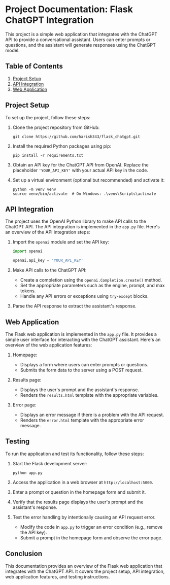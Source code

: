 

# Project Documentation: Flask ChatGPT Integration

This project is a simple web application that integrates with the ChatGPT API to provide a conversational assistant. Users can enter prompts or questions, and the assistant will generate responses using the ChatGPT model.

## Table of Contents
1. [Project Setup](#project-setup)
2. [API Integration](#api-integration)
3. [Web Application](#web-application)


## Project Setup<a name="Flask-chatgpt"></a>

To set up the project, follow these steps:

1. Clone the project repository from GitHub:
   ```
   git clone https://github.com/harish343/flask_chatgpt.git
   ```

2. Install the required Python packages using pip:
   ```
   pip install -r requirements.txt
   ```

3. Obtain an API key for the ChatGPT API from OpenAI. Replace the placeholder `'YOUR_API_KEY'` with your actual API key in the code.

4. Set up a virtual environment (optional but recommended) and activate it:
   ```
   python -m venv venv
   source venv/bin/activate  # On Windows: .\venv\Scripts\activate
   ```

## API Integration<a name="api-integration"></a>

The project uses the OpenAI Python library to make API calls to the ChatGPT API. The API integration is implemented in the `app.py` file. Here's an overview of the API integration steps:

1. Import the `openai` module and set the API key:
   ```python
   import openai

   openai.api_key = 'YOUR_API_KEY'
   ```

2. Make API calls to the ChatGPT API:
   - Create a completion using the `openai.Completion.create()` method.
   - Set the appropriate parameters such as the engine, prompt, and max tokens.
   - Handle any API errors or exceptions using `try`-`except` blocks.

3. Parse the API response to extract the assistant's response.

## Web Application<a name="web-application"></a>

The Flask web application is implemented in the `app.py` file. It provides a simple user interface for interacting with the ChatGPT assistant. Here's an overview of the web application features:

1. Homepage:
   - Displays a form where users can enter prompts or questions.
   - Submits the form data to the server using a POST request.

2. Results page:
   - Displays the user's prompt and the assistant's response.
   - Renders the `results.html` template with the appropriate variables.

3. Error page:
   - Displays an error message if there is a problem with the API request.
   - Renders the `error.html` template with the appropriate error message.


## Testing<a name="testing"></a>

To run the application and test its functionality, follow these steps:

1. Start the Flask development server:
   ```
   python app.py
   ```

2. Access the application in a web browser at `http://localhost:5000`.

3. Enter a prompt or question in the homepage form and submit it.

4. Verify that the results page displays the user's prompt and the assistant's response.

5. Test the error handling by intentionally causing an API request error.

   - Modify the code in `app.py` to trigger an error condition (e.g., remove the API key).
   - Submit a prompt in the homepage form and observe the error page.



## Conclusion

This documentation provides an overview of the Flask web application that integrates with the ChatGPT API. It covers the project setup, API integration, web application features, and testing instructions. 

